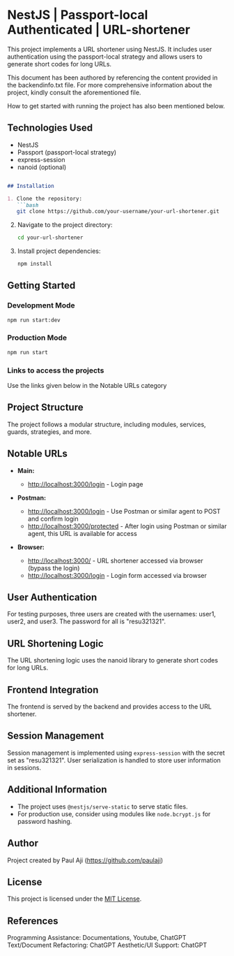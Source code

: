 # NestJS | Passport-local Authenticated | URL-shortener

This project implements a URL shortener using NestJS. It includes user authentication using the passport-local strategy and allows users to generate short codes for long URLs.

This document has been authored by referencing the content provided in the backendinfo.txt file. For more comprehensive information about the project, kindly consult the aforementioned file.

How to get started with running the project has also been mentioned below.

## Technologies Used

- NestJS
- Passport (passport-local strategy)
- express-session
- nanoid (optional)

```markdown

## Installation

1. Clone the repository:
   ```bash
   git clone https://github.com/your-username/your-url-shortener.git
   ```

2. Navigate to the project directory:
   ```bash
   cd your-url-shortener
   ```

3. Install project dependencies:
   ```bash
   npm install
   ```

## Getting Started

### Development Mode

```bash
npm run start:dev
```

### Production Mode

```bash
npm run start
```

### Links to access the projects

Use the links given below in the Notable URLs category

## Project Structure

The project follows a modular structure, including modules, services, guards, strategies, and more.

## Notable URLs

- **Main:**
  - [http://localhost:3000/login](http://localhost:3000/login) - Login page

- **Postman:**
  - [http://localhost:3000/login](http://localhost:3000/login) - Use Postman or similar agent to POST and confirm login
  - [http://localhost:3000/protected](http://localhost:3000/protected) - After login using Postman or similar agent, this URL is available for access

- **Browser:**
  - [http://localhost:3000/](http://localhost:3000/) - URL shortener accessed via browser (bypass the login)
  - [http://localhost:3000/login](http://localhost:3000/login) - Login form accessed via browser

## User Authentication

For testing purposes, three users are created with the usernames: user1, user2, and user3. The password for all is "resu321321".

## URL Shortening Logic

The URL shortening logic uses the nanoid library to generate short codes for long URLs.

## Frontend Integration

The frontend is served by the backend and provides access to the URL shortener.

## Session Management

Session management is implemented using `express-session` with the secret set as "resu321321". User serialization is handled to store user information in sessions.

## Additional Information

- The project uses `@nestjs/serve-static` to serve static files.
- For production use, consider using modules like `node.bcrypt.js` for password hashing.

## Author

Project created by Paul Aji (https://github.com/paulaji)

## License

This project is licensed under the [MIT License](LICENSE).

## References

Programming Assistance: Documentations, Youtube, ChatGPT
Text/Document Refactoring: ChatGPT
Aesthetic/UI Support: ChatGPT


```
